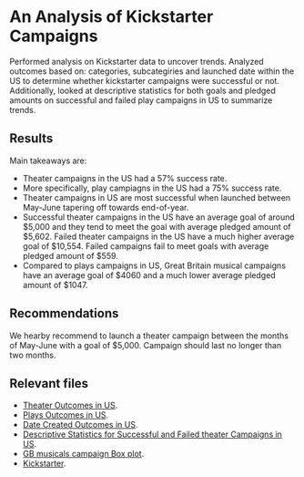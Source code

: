 # An Analysis of Kickstarter Campaigns
Performed analysis on Kickstarter data to uncover trends. Analyzed outcomes based on: categories, subcategiries and launched date within the US to determine whether kickstarter campaigns were successful or not. Additionally, looked at descriptive statistics for both goals and pledged amounts on successful and failed play campaigns in US to summarize trends.
## Results
Main takeaways are: 
- Theater campaigns in the US had a 57% success rate. 
- More specifically, play campiagns in the US had a 75% success rate. 
- Theater campaigns in US are most successful when launched between May-June tapering off towards end-of-year. 
- Successful theater campaigns in the US have an average goal of around $5,000 and they tend to meet the goal with average pledged amount of $5,602. Failed theater campaigns in the US have a much higher average goal of $10,554. Failed campaigns fail to meet goals with average pledged amount of $559.
- Compared to plays campaigns in US, Great Britain musical campaigns have an average goal of $4060 and a much lower average pledged amount of $1047. 
## Recommendations
We hearby recommend to launch a theater campaign between the months of May-June with a goal of $5,000. Campaign should last no longer than two months.
## Relevant files
- [Theater Outcomes in US](https://github.com/arelysrsd87/kickstarter-analysis-arelys/blob/main/Theater%20Outcomes%20in%20US.png).
- [Plays Outcomes in US](https://github.com/arelysrsd87/kickstarter-analysis-arelys/blob/main/Plays%20Outcomes%20in%20US.png).
- [Date Created Outcomes in US](https://github.com/arelysrsd87/kickstarter-analysis-arelys/blob/main/Date%20Created%20Outcomes%20in%20US.png).
- [Descriptive Statistics for Successful and Failed theater Campaigns in US](https://github.com/arelysrsd87/kickstarter-analysis-arelys/blob/main/Descriptive%20Statistics%20for%20Successful%20and%20Failed%20theater%20campaigns%20in%20US.png).
- [GB musicals campaign Box plot](https://github.com/arelysrsd87/kickstarter-analysis-arelys/blob/main/GB%20musicals%20campaign%20Box%20plot.png).
- [Kickstarter](https://github.com/arelysrsd87/kickstarter-analysis-arelys/blob/main/Kickstarter.xlsx).
